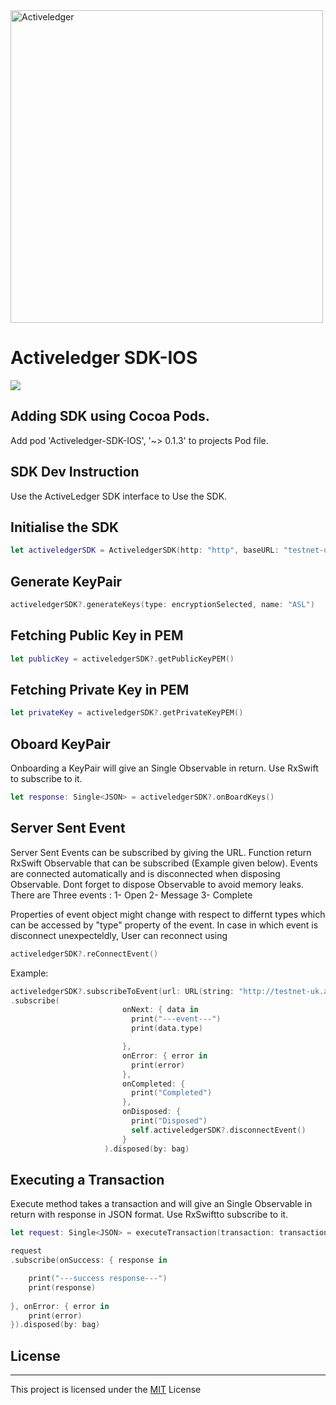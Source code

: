 <img src="https://www.activeledger.io/wp-content/uploads/2018/09/Asset-23.png" alt="Activeledger" width="500"/>


# Activeledger SDK-IOS

![](https://github.com/activeledger/SDK-IOS/blob/master/assets/appVideo.gif)


## Adding SDK using Cocoa Pods.

Add     pod 'Activeledger-SDK-IOS', '~> 0.1.3'  to projects Pod file.


## SDK Dev Instruction

Use the ActiveLedger SDK interface to Use the SDK.

## Initialise the SDK

```Swift
let activeledgerSDK = ActiveledgerSDK(http: "http", baseURL: "testnet-uk.activeledger.io", port: "5260")
```

## Generate KeyPair

```Swift
activeledgerSDK?.generateKeys(type: encryptionSelected, name: "ASL")
```

## Fetching Public Key in PEM

```Swift
let publicKey = activeledgerSDK?.getPublicKeyPEM()
```

## Fetching Private Key in PEM

```Swift
let privateKey = activeledgerSDK?.getPrivateKeyPEM()
```

## Oboard KeyPair

Onboarding a KeyPair will give an Single Observable in return. Use RxSwift to subscribe to it.

```Swift
let response: Single<JSON> = activeledgerSDK?.onBoardKeys()
```

## Server Sent Event

Server Sent Events can be subscribed by giving the URL. Function return RxSwift Observable that can be subscribed (Example given below). Events are connected automatically and is disconnected when disposing Observable. Dont forget to dispose Observable to avoid memory leaks. 
There are Three events :
1- Open
2- Message
3- Complete

Properties of event object might change with respect to differnt types which can be accessed by "type" property of the event.
In case in which event is disconnect unexpecteldly, User can reconnect using 

```Swift
activeledgerSDK?.reConnectEvent()
```
Example: 

```Swift
activeledgerSDK?.subscribeToEvent(url: URL(string: "http://testnet-uk.activeledger.io:5261/api/activity/subscribe")!)
.subscribe(
                         onNext: { data in
                           print("---event---")
                           print(data.type)

                         },
                         onError: { error in
                           print(error)
                         },
                         onCompleted: {
                           print("Completed")
                         },
                         onDisposed: {
                           print("Disposed")
                           self.activeledgerSDK?.disconnectEvent()
                         }
                     ).disposed(by: bag)
```

## Executing a Transaction

Execute method takes a transaction and will give an Single Observable in return with response in JSON format. Use RxSwiftto subscribe to it.

```Swift
let request: Single<JSON> = executeTransaction(transaction: transaction)

request
.subscribe(onSuccess: { response in

    print("---success response---")
    print(response)
    
}, onError: { error in
    print(error)
}).disposed(by: bag)

```


## License

---

This project is licensed under the [MIT](https://github.com/activeledger/SDK-IOS/blob/master/LICENSE) License

